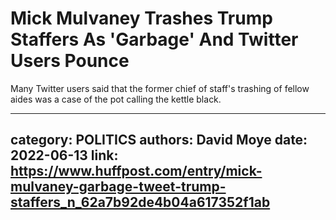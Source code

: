 # Mick Mulvaney Trashes Trump Staffers As 'Garbage' And Twitter Users Pounce

Many Twitter users said that the former chief of staff's trashing of fellow aides was a case of the pot calling the kettle black.

---
category: POLITICS
authors: David Moye
date: 2022-06-13
link: https://www.huffpost.com/entry/mick-mulvaney-garbage-tweet-trump-staffers_n_62a7b92de4b04a617352f1ab
---
